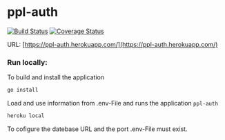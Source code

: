 # ppl-auth

[![Build Status](https://travis-ci.org/ob-vss-ss18/ppl-auth.svg?branch=master)](https://travis-ci.org/ob-vss-ss18/ppl-auth)
[![Coverage Status](https://coveralls.io/repos/github/ob-vss-ss18/ppl-auth/badge.svg?branch=master)](https://coveralls.io/github/ob-vss-ss18/ppl-auth?branch=master)

URL: [https://ppl-auth.herokuapp.com/](https://ppl-auth.herokuapp.com/)


### Run locally:

To build and install the application
```sh
go install
```
Load and use information from .env-File and runs the application `ppl-auth`
```sh
heroku local
```
To cofigure the datebase URL and the port .env-File must exist.